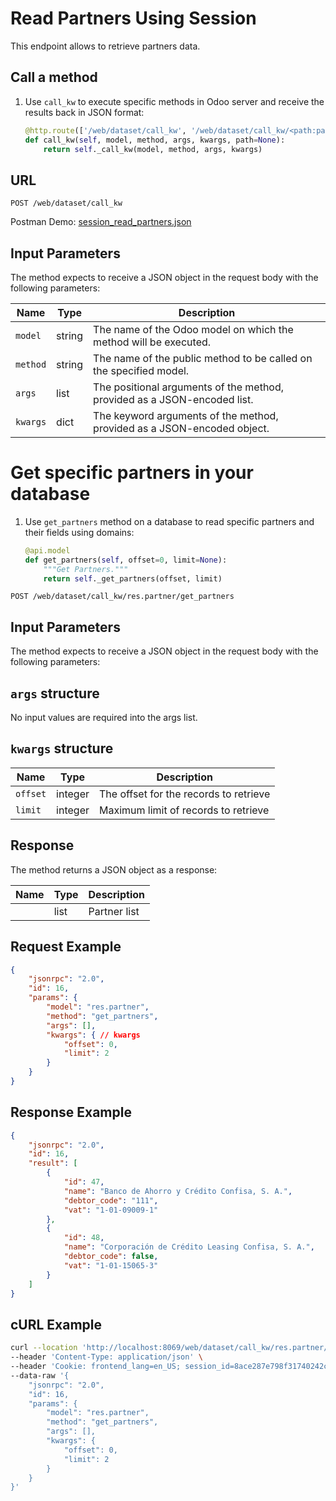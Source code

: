 Read Partners Using Session
=============================

This endpoint allows to retrieve partners data.

Call a method
-------------

1. Use `call_kw` to execute specific methods in Odoo server and receive the results back in JSON format:

    ```python
    @http.route(['/web/dataset/call_kw', '/web/dataset/call_kw/<path:path>'], type='json', auth="user")
    def call_kw(self, model, method, args, kwargs, path=None):
        return self._call_kw(model, method, args, kwargs)
    ```

## URL

```
POST /web/dataset/call_kw
```

Postman Demo: [session_read_partners.json](postman_collection.json)

## Input Parameters

The method expects to receive a JSON object in the request body with the following parameters:

| Name        | Type    | Description                                                                   |
|-------------|---------|-------------------------------------------------------------------------------|
| `model`     | string  | The name of the Odoo model on which the method will be executed.              |
| `method`    | string  | The name of the public method to be called on the specified model.            |
| `args`      | list    | The positional arguments of the method, provided as a JSON-encoded list.      |
| `kwargs`    | dict    | The keyword arguments of the method, provided as a JSON-encoded object.       |

Get specific partners in your database
=============================

1. Use `get_partners` method on a database to read specific partners and their fields using domains:

    ```python
    @api.model
    def get_partners(self, offset=0, limit=None):
        """Get Partners."""
        return self._get_partners(offset, limit)
    ```

```
POST /web/dataset/call_kw/res.partner/get_partners
```

## Input Parameters

The method expects to receive a JSON object in the request body with the following parameters:

## `args` structure

No input values are required into the args list.

## `kwargs` structure

| Name                   | Type    | Description                                                             |
|------------------------|---------|-------------------------------------------------------------------------|
| `offset`               | integer | The offset for the records to retrieve                                  |
| `limit`                | integer | Maximum limit of records to retrieve                                    |

## Response

The method returns a JSON object as a response:

| Name                 | Type    | Description                                                               |
|----------------------|---------|---------------------------------------------------------------------------|
|                      | list    | Partner list                                                              |

## Request Example

```json
{
    "jsonrpc": "2.0",
    "id": 16,
    "params": {
        "model": "res.partner",
        "method": "get_partners",
        "args": [],
        "kwargs": { // kwargs
            "offset": 0,
            "limit": 2
        }
    }
}
```

## Response Example

```json
{
    "jsonrpc": "2.0",
    "id": 16,
    "result": [
        {
            "id": 47,
            "name": "Banco de Ahorro y Crédito Confisa, S. A.",
            "debtor_code": "111",
            "vat": "1-01-09009-1"
        },
        {
            "id": 48,
            "name": "Corporación de Crédito Leasing Confisa, S. A.",
            "debtor_code": false,
            "vat": "1-01-15065-3"
        }
    ]
}
```

## cURL Example

```bash
curl --location 'http://localhost:8069/web/dataset/call_kw/res.partner/get_partners' \
--header 'Content-Type: application/json' \
--header 'Cookie: frontend_lang=en_US; session_id=8ace287e798f31740242c2a1cdbe8b45352d7e72' \
--data-raw '{
    "jsonrpc": "2.0",
    "id": 16,
    "params": {
        "model": "res.partner",
        "method": "get_partners",
        "args": [],
        "kwargs": { 
            "offset": 0,
            "limit": 2
        }
    }
}'
```

